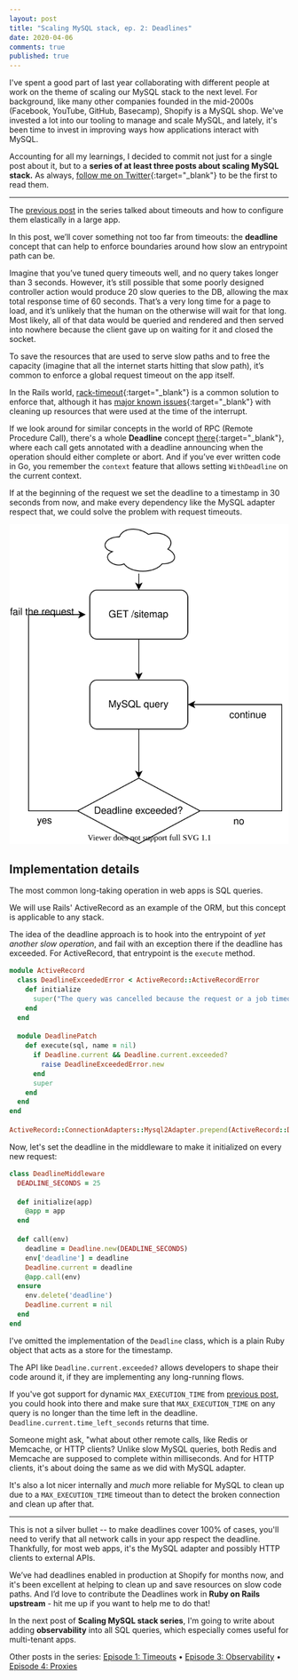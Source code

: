 ```yaml
---
layout: post
title: "Scaling MySQL stack, ep. 2: Deadlines"
date: 2020-04-06
comments: true
published: true
---
```


I've spent a good part of last year collaborating with different people at work on the theme of scaling our MySQL stack to the next level. For background, like many other companies founded in the mid-2000s (Facebook, YouTube, GitHub, Basecamp), Shopify is a MySQL shop. We've invested a lot into our tooling to manage and scale MySQL, and lately, it's been time to invest in improving ways how applications interact with MySQL.

Accounting for all my learnings, I decided to commit not just for a single post about it, but to a **series of at least three posts about scaling MySQL stack.** As always, [follow me on Twitter](https://twitter.com/kirshatrov){:target="_blank"} to be the first to read them.

---

The [previous post](/2020/03/23/scaling-mysql-stack-part-1-timeouts/) in the series talked about timeouts and how to configure them elastically in a large app.

In this post, we’ll cover something not too far from timeouts: the **deadline** concept that can help to enforce boundaries around how slow an entrypoint path can be.

Imagine that you’ve tuned query timeouts well, and no query takes longer than 3 seconds. However, it’s still possible that some poorly designed controller action would produce 20 slow queries to the DB, allowing the max total response time of 60 seconds. That’s a very long time for a page to load, and it’s unlikely that the human on the otherwise will wait for that long. Most likely, all of that data would be queried and rendered and then served into nowhere because the client gave up on waiting for it and closed the socket.

To save the resources that are used to serve slow paths and to free the capacity (imagine that all the internet starts hitting that slow path), it’s common to enforce a global request timeout on the app itself.

In the Rails world, [rack-timeout](https://github.com/sharpstone/rack-timeout){:target="_blank"} is a common solution to enforce that, although it has [major known issues](https://github.com/sharpstone/rack-timeout/blob/master/doc/risks.md){:target="_blank"} with cleaning up resources that were used at the time of the interrupt.

If we look around for similar concepts in the world of RPC (Remote Procedure Call), there's a whole **Deadline** concept [there](https://grpc.io/blog/deadlines/){:target="_blank"}, where each call gets annotated with a deadline announcing when the operation should either complete or abort. And if you’ve ever written code in Go, you remember the `context` feature that allows setting `WithDeadline` on the current context.

If at the beginning of the request we set the deadline to a timestamp in 30 seconds from now, and make every dependency like the MySQL adapter respect that, we could solve the problem with request timeouts.

<img src="/assets/post-images/2020-deadlines.svg" alt="Request deadlines" class="bordered" style="margin: 0 auto;" />

## Implementation details

The most common long-taking operation in web apps is SQL queries.

We will use Rails' ActiveRecord as an example of the ORM, but this concept is applicable to any stack.

The idea of the deadline approach is to hook into the entrypoint of _yet another slow operation_, and fail with an exception there if the deadline has exceeded. For ActiveRecord, that entrypoint is the `execute` method.

```ruby
module ActiveRecord
  class DeadlineExceededError < ActiveRecord::ActiveRecordError
    def initialize
      super("The query was cancelled because the request or a job timeout has been hit")
    end
  end

  module DeadlinePatch
    def execute(sql, name = nil)
      if Deadline.current && Deadline.current.exceeded?
        raise DeadlineExceededError.new
      end
      super
    end
  end
end

ActiveRecord::ConnectionAdapters::Mysql2Adapter.prepend(ActiveRecord::DeadlinePatch)
```

Now, let's set the deadline in the middleware to make it initialized on every new request:

```ruby
class DeadlineMiddleware
  DEADLINE_SECONDS = 25

  def initialize(app)
    @app = app
  end

  def call(env)
    deadline = Deadline.new(DEADLINE_SECONDS)
    env['deadline'] = deadline
    Deadline.current = deadline
    @app.call(env)
  ensure
    env.delete('deadline')
    Deadline.current = nil
  end
end
```

I've omitted the implementation of the `Deadline` class, which is a plain Ruby object that acts as a store for the timestamp.

The API like `Deadline.current.exceeded?` allows developers to shape their code around it, if they are implementing any long-running flows.

If you've got support for dynamic `MAX_EXECUTION_TIME` from [previous post](/2020/03/23/scaling-mysql-stack-part-1-timeouts/), you could hook into there and make sure that `MAX_EXECUTION_TIME` on any query is no longer than the time left in the deadline. `Deadline.current.time_left_seconds` returns that time.

Someone might ask, "what about other remote calls, like Redis or Memcache, or HTTP clients? Unlike slow MySQL queries, both Redis and Memcache are supposed to complete within milliseconds. And for HTTP clients, it's about doing the same as we did with MySQL adapter.

It's also a lot nicer internally and *much* more reliable for MySQL to clean up due to a `MAX_EXECUTION_TIME` timeout than to detect the broken connection and clean up after that.

---

This is not a silver bullet -- to make deadlines cover 100% of cases, you'll need to verify that all network calls in your app respect the deadline. Thankfully, for most web apps, it's the MySQL adapter and possibly HTTP clients to external APIs.

We’ve had deadlines enabled in production at Shopify for months now, and it's been excellent at helping to clean up and save resources on slow code paths. And I’d love to contribute the Deadlines work in **Ruby on Rails upstream** - hit me up if you want to help me to do that!

In the next post of **Scaling MySQL stack series**, I'm going to write about adding **observability** into all SQL queries, which especially comes useful for multi-tenant apps.

Other posts in the series: [Episode 1: Timeouts](/2020/04/06/scaling-mysql-stack-part-1-timeouts/) &bull; [Episode 3: Observability](/2020/04/16/scaling-mysql-stack-part-3-observability/) &bull; [Episode 4: Proxies](/2020/04/27/scaling-mysql-stack-part-4-proxy/)
